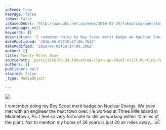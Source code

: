 ```yaml
---
inFeed: true
hasPage: false
inNav: false
isBasedOnUrl: 'http://www.abc.net.au/news/2016-05-24/fukushima-operator-reveals-600-tonnes-melted-during-the-disaster/7396362'
inLanguage: null
keywords: []
description: 'I remember doing my Boy Scout merit badge on Nuclear Energy. We even met with an engineer the next town over. He worked at Three Mile Island in Middletown, Pa. I feel so very fortunate to still be working within 10 miles of the plant. Not to mention my home of 36 years is just 20 air miles away...'
datePublished: '2016-06-03T10:17:06.761Z'
dateModified: '2016-06-03T10:17:00.386Z'
author: []
title: Twenty Miles Away
sourcePath: _posts/2016-05-24-fukushima-clean-up-chief-still-hunting-for-600-tonnes-of-mel.md
authors: []
publisher: null
starred: false
_type: MediaObject

---
```

![](https://the-grid-user-content.s3-us-west-2.amazonaws.com/d68f966d-d9b5-43a6-b2ab-e6f66db42ded.jpg)

I remember doing my Boy Scout merit badge on Nuclear Energy. We even met with an engineer the next town over. He worked at Three Mile Island in Middletown, Pa. I feel so very fortunate to still be working within 10 miles of the plant. Not to mention my home of 36 years is just 20 air miles away...
![](https://the-grid-user-content.s3-us-west-2.amazonaws.com/74295d07-987a-418e-be31-88361c6743f8.png)